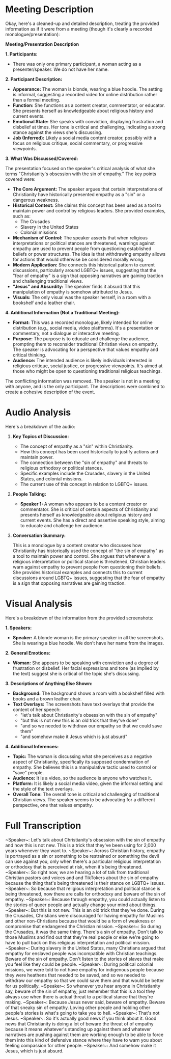 # Meeting Description

Okay, here's a cleaned-up and detailed description, treating the provided information as if it were from a meeting (though it's clearly a recorded monologue/presentation):

**Meeting/Presentation Description**

**1. Participants:**

*   There was only one primary participant, a woman acting as a presenter/speaker. We do not have her name.

**2. Participant Description:**

*   **Appearance:** The woman is blonde, wearing a blue hoodie. The setting is informal, suggesting a recorded video for online distribution rather than a formal meeting.
*   **Function:** She functions as a content creator, commentator, or educator. She presents herself as knowledgeable about religious history and current events.
*   **Emotional State:** She speaks with conviction, displaying frustration and disbelief at times. Her tone is critical and challenging, indicating a strong stance against the views she's discussing.
*   **Job (Inferred):** Likely a social media content creator, possibly with a focus on religious critique, social commentary, or progressive viewpoints.

**3. What Was Discussed/Covered:**

The presentation focused on the speaker's critical analysis of what she terms "Christianity's obsession with the sin of empathy." The key points covered were:

*   **The Core Argument:** The speaker argues that certain interpretations of Christianity have historically presented empathy as a "sin" or a dangerous weakness.
*   **Historical Context:** She claims this concept has been used as a tool to maintain power and control by religious leaders. She provided examples, such as:
    *   The Crusades
    *   Slavery in the United States
    *   Colonial missions
*   **Mechanism of Control:** The speaker asserts that when religious interpretations or political stances are threatened, warnings against empathy are used to prevent people from questioning established beliefs or power structures. The idea is that withdrawing empathy allows for actions that would otherwise be considered morally wrong.
*   **Modern Application:** She connects this historical pattern to current discussions, particularly around LGBTQ+ issues, suggesting that the "fear of empathy" is a sign that opposing narratives are gaining traction and challenging traditional views.
*   **"Jesus" and Absurdity:** The speaker finds it absurd that this manipulation of empathy is somehow attributed to Jesus.
* **Visuals:** The only visual was the speaker herself, in a room with a bookshelf and a leather chair.

**4. Additional Information (Not a Traditional Meeting):**

*   **Format:** This was a recorded monologue, likely intended for online distribution (e.g., social media, video platforms). It's a presentation or commentary, not a dialogue or interactive meeting.
*   **Purpose:** The purpose is to educate and challenge the audience, prompting them to reconsider traditional Christian views on empathy. The speaker is advocating for a perspective that values empathy and critical thinking.
*   **Audience:** The intended audience is likely individuals interested in religious critique, social justice, or progressive viewpoints. It's aimed at those who might be open to questioning traditional religious teachings.

The conflicting information was removed. The speaker is not in a meeting with anyone, and is the only participant. The descriptions were combined to create a cohesive description of the event.



# Audio Analysis

Here's a breakdown of the audio:

1.  **Key Topics of Discussion:**

    *   The concept of empathy as a "sin" within Christianity.
    *   How this concept has been used historically to justify actions and maintain power.
    *   The connection between the "sin of empathy" and threats to religious orthodoxy or political stances.
    *   Specific examples include the Crusades, slavery in the United States, and colonial missions.
    *   The current use of this concept in relation to LGBTQ+ issues.

2.  **People Talking:**

    *   **Speaker 1:** A woman who appears to be a content creator or commentator. She is critical of certain aspects of Christianity and presents herself as knowledgeable about religious history and current events. She has a direct and assertive speaking style, aiming to educate and challenge her audience.

3.  **Conversation Summary:**

    This is a monologue by a content creator who discusses how Christianity has historically used the concept of "the sin of empathy" as a tool to maintain power and control. She argues that whenever a religious interpretation or political stance is threatened, Christian leaders warn against empathy to prevent people from questioning their beliefs. She provides historical examples and connects this to current discussions around LGBTQ+ issues, suggesting that the fear of empathy is a sign that opposing narratives are gaining traction.



# Visual Analysis

Here's a breakdown of the information from the provided screenshots:

**1. Speakers:**

*   **Speaker:** A blonde woman is the primary speaker in all the screenshots. She is wearing a blue hoodie. We don't have her name from the images.

**2. General Emotions:**

*   **Woman:** She appears to be speaking with conviction and a degree of frustration or disbelief. Her facial expressions and tone (as implied by the text) suggest she is critical of the topic she's discussing.

**3. Descriptions of Anything Else Shown:**

*   **Background:** The background shows a room with a bookshelf filled with books and a brown leather chair.
*   **Text Overlays:** The screenshots have text overlays that provide the content of her speech:
    *   "let's talk about Christianity's obsession with the sin of empathy"
    *   "but this is not new this is an old trick that they've done"
    *   "and so we needed to withdraw our empathy so that we could save them"
    *   "and somehow make it Jesus which is just absurd"

**4. Additional Inferences:**

*   **Topic:** The woman is discussing what she perceives as a negative aspect of Christianity, specifically its supposed condemnation of empathy. She believes this is a manipulative tactic used to control or "save" people.
*   **Audience:** It is a video, so the audience is anyone who watches it.
*   **Platform:** It is likely a social media video, given the informal setting and the style of the text overlays.
*   **Overall Tone:** The overall tone is critical and challenging of traditional Christian views. The speaker seems to be advocating for a different perspective, one that values empathy.



# Full Transcription

~Speaker~: Let's talk about Christianity's obsession with the sin of empathy and how this is not new. This is a trick that they've been using for 2,000 years whenever they want to.
~Speaker~: Across Christian history, empathy is portrayed as a sin or something to be restrained or something the devil can use against you, only when there's a particular religious interpretation or orthodoxy that is perceived at risk, when it's being threatened.
~Speaker~: So right now, we are hearing a lot of talk from traditional Christian pastors and voices and and TikTokers about the sin of empathy because the thing that's being threatened is their stance on LGBTQ+ issues.
~Speaker~: So because that religious interpretation and political stance is being threatened, now there are calls for orthodoxy and beware of the sin of empathy.
~Speaker~: Because through empathy, you could actually listen to the stories of queer people and actually change your mind about things.
~Speaker~: But this is not new. This is an old trick that they've done. During the Crusades, Christians were discouraged for having empathy for Muslims and other non-Christians because that would be a form of weakness or compromise that endangered the Christian mission.
~Speaker~: So during the Crusades, it was the same thing. There's a sin of empathy. Don't talk to those Muslims and find out that they're real people or else we're going to have to pull back on this religious interpretation and political mission.
~Speaker~: During slavery in the United States, many Christians argued that empathy for enslaved people was incompatible with Christian teachings. Beware of the sin of empathy. Don't listen to the stories of slaves that make you feel like they could be people.
~Speaker~: During political colonial missions, we were told to not have empathy for indigenous people because they were heathens that needed to be saved, and so we needed to withdraw our empathy so that we could save them and that would be better for us politically.
~Speaker~: So whenever you hear anyone in Christianity say, beware of the sin of empathy, just remember that this is a tool they always use when there is actual threat to a political stance that they're making.
~Speaker~: Because Jesus never said, beware of empathy. Beware of that sneaky sin of empathy. Loving other people and holding other people's stories is what's going to take you to hell.
~Speaker~: That's not Jesus.
~Speaker~: So it's actually good news if you think about it. Good news that Christianity is doing a lot of beware the threat of of empathy because it means whatever's standing up against them and whatever narratives are pushing against them are working enough to be able to force them into this kind of defensive stance where they have to warn you about feeling compassion for other people.
~Speaker~: And somehow make it Jesus, which is just absurd.